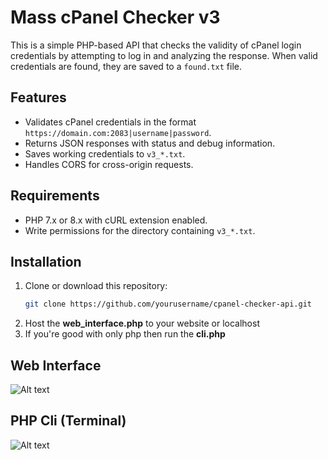# Mass cPanel Checker v3

This is a simple PHP-based API that checks the validity of cPanel login credentials by attempting to log in and analyzing the response. When valid credentials are found, they are saved to a `found.txt` file.

## Features
- Validates cPanel credentials in the format `https://domain.com:2083|username|password`.
- Returns JSON responses with status and debug information.
- Saves working credentials to `v3_*.txt`.
- Handles CORS for cross-origin requests.

## Requirements
- PHP 7.x or 8.x with cURL extension enabled.
- Write permissions for the directory containing `v3_*.txt`.

## Installation
1. Clone or download this repository:
   ```bash
   git clone https://github.com/yourusername/cpanel-checker-api.git
2. Host the **web_interface.php** to your website or localhost
3. If you're good with only php then run the **cli.php**

## Web Interface
![Alt text](https://raw.githubusercontent.com/cpkarma/img/main/v3_1.jpg)

## PHP Cli (Terminal)
![Alt text](https://raw.githubusercontent.com/cpkarma/img/main/v3_2.jpg)
